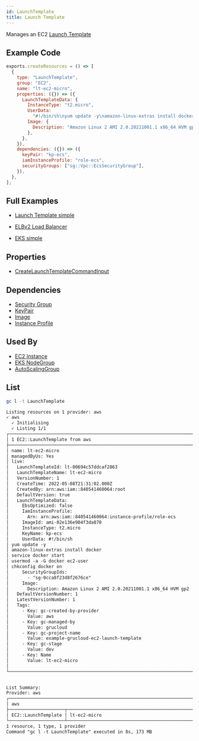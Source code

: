 ```yaml
---
id: LaunchTemplate
title: Launch Template
---
```


Manages an EC2 [Launch Template](https://console.aws.amazon.com/ec2/v2/home?#LaunchTemplates:)

## Example Code

```js
exports.createResources = () => [
  {
    type: "LaunchTemplate",
    group: "EC2",
    name: "lt-ec2-micro",
    properties: ({}) => ({
      LaunchTemplateData: {
        InstanceType: "t2.micro",
        UserData:
          "#!/bin/sh\nyum update -y\namazon-linux-extras install docker\nservice docker start\nusermod -a -G docker ec2-user\nchkconfig docker on",
        Image: {
          Description: "Amazon Linux 2 AMI 2.0.20211001.1 x86_64 HVM gp2",
        },
      },
    }),
    dependencies: ({}) => ({
      keyPair: "kp-ecs",
      iamInstanceProfile: "role-ecs",
      securityGroups: ["sg::Vpc::EcsSecurityGroup"],
    }),
  },
];
```

## Full Examples

- [Launch Template simple](https://github.com/grucloud/grucloud/blob/main/examples/aws/EC2/launchTemplate)

- [ELBv2 Load Balancer](https://github.com/grucloud/grucloud/blob/main/examples/aws/ELBv2/load-balancer)

- [EKS simple](https://github.com/grucloud/grucloud/blob/main/examples/aws/EC2/eks-simple)

## Properties

- [CreateLaunchTemplateCommandInput](https://docs.aws.amazon.com/AWSJavaScriptSDK/v3/latest/clients/client-ec2/interfaces/createlaunchtemplatecommandinput.html)

## Dependencies

- [Security Group](./SecurityGroup.md)
- [KeyPair](./KeyPair.md)
- [Image](./Image.md)
- [Instance Profile](../IAM/InstanceProfile.md)

## Used By

- [EC2 Instance](./Instance.md)
- [EKS NodeGroup](../EKS/NodeGroup.md)
- [AutoScalingGroup](../AutoScaling/AutoScalingGroup.md)

## List

```sh
gc l -t LaunchTemplate
```

```txt
Listing resources on 1 provider: aws
✓ aws
  ✓ Initialising
  ✓ Listing 1/1
┌───────────────────────────────────────────────────────────────────────┐
│ 1 EC2::LaunchTemplate from aws                                        │
├───────────────────────────────────────────────────────────────────────┤
│ name: lt-ec2-micro                                                    │
│ managedByUs: Yes                                                      │
│ live:                                                                 │
│   LaunchTemplateId: lt-00694c57ddcaf2863                              │
│   LaunchTemplateName: lt-ec2-micro                                    │
│   VersionNumber: 1                                                    │
│   CreateTime: 2022-05-08T21:31:02.000Z                                │
│   CreatedBy: arn:aws:iam::840541460064:root                           │
│   DefaultVersion: true                                                │
│   LaunchTemplateData:                                                 │
│     EbsOptimized: false                                               │
│     IamInstanceProfile:                                               │
│       Arn: arn:aws:iam::840541460064:instance-profile/role-ecs        │
│     ImageId: ami-02e136e904f3da870                                    │
│     InstanceType: t2.micro                                            │
│     KeyName: kp-ecs                                                   │
│     UserData: #!/bin/sh                                               │
│ yum update -y                                                         │
│ amazon-linux-extras install docker                                    │
│ service docker start                                                  │
│ usermod -a -G docker ec2-user                                         │
│ chkconfig docker on                                                   │
│     SecurityGroupIds:                                                 │
│       - "sg-0cca8f23d8f2676ce"                                        │
│     Image:                                                            │
│       Description: Amazon Linux 2 AMI 2.0.20211001.1 x86_64 HVM gp2   │
│   DefaultVersionNumber: 1                                             │
│   LatestVersionNumber: 1                                              │
│   Tags:                                                               │
│     - Key: gc-created-by-provider                                     │
│       Value: aws                                                      │
│     - Key: gc-managed-by                                              │
│       Value: grucloud                                                 │
│     - Key: gc-project-name                                            │
│       Value: example-grucloud-ec2-launch-template                     │
│     - Key: gc-stage                                                   │
│       Value: dev                                                      │
│     - Key: Name                                                       │
│       Value: lt-ec2-micro                                             │
│                                                                       │
└───────────────────────────────────────────────────────────────────────┘


List Summary:
Provider: aws
┌──────────────────────────────────────────────────────────────────────┐
│ aws                                                                  │
├─────────────────────┬────────────────────────────────────────────────┤
│ EC2::LaunchTemplate │ lt-ec2-micro                                   │
└─────────────────────┴────────────────────────────────────────────────┘
1 resource, 1 type, 1 provider
Command "gc l -t LaunchTemplate" executed in 8s, 173 MB
```
